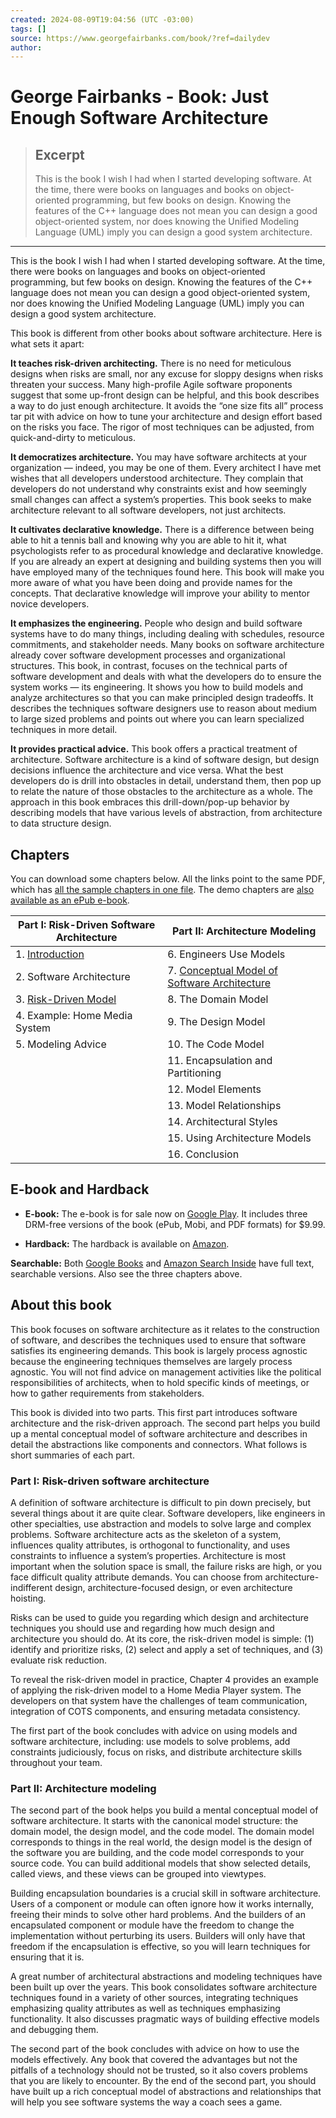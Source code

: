 ```yaml
---
created: 2024-08-09T19:04:56 (UTC -03:00)
tags: []
source: https://www.georgefairbanks.com/book/?ref=dailydev
author: 
---
```


# George Fairbanks - Book: Just Enough Software Architecture

> ## Excerpt
> This is the book I wish I had when I started developing software. At
the time, there were books on languages and books on object-oriented
programming, but few books on design. Knowing the features of the C++
language does not mean you can design a good object-oriented system,
nor does knowing the Unified Modeling Language (UML) imply you can
design a good system architecture.

---
This is the book I wish I had when I started developing software. At the time, there were books on languages and books on object-oriented programming, but few books on design. Knowing the features of the C++ language does not mean you can design a good object-oriented system, nor does knowing the Unified Modeling Language (UML) imply you can design a good system architecture.

This book is different from other books about software architecture. Here is what sets it apart:

**It teaches risk-driven architecting.** There is no need for meticulous designs when risks are small, nor any excuse for sloppy designs when risks threaten your success. Many high-profile Agile software proponents suggest that some up-front design can be helpful, and this book describes a way to do just enough architecture. It avoids the “one size fits all” process tar pit with advice on how to tune your architecture and design effort based on the risks you face. The rigor of most techniques can be adjusted, from quick-and-dirty to meticulous.

**It democratizes architecture.** You may have software architects at your organization — indeed, you may be one of them. Every architect I have met wishes that all developers understood architecture. They complain that developers do not understand why constraints exist and how seemingly small changes can affect a system’s properties. This book seeks to make architecture relevant to all software developers, not just architects.

**It cultivates declarative knowledge.** There is a difference between being able to hit a tennis ball and knowing why you are able to hit it, what psychologists refer to as procedural knowledge and declarative knowledge. If you are already an expert at designing and building systems then you will have employed many of the techniques found here. This book will make you more aware of what you have been doing and provide names for the concepts. That declarative knowledge will improve your ability to mentor novice developers.

**It emphasizes the engineering.** People who design and build software systems have to do many things, including dealing with schedules, resource commitments, and stakeholder needs. Many books on software architecture already cover software development processes and organizational structures. This book, in contrast, focuses on the technical parts of software development and deals with what the developers do to ensure the system works — its engineering. It shows you how to build models and analyze architectures so that you can make principled design tradeoffs. It describes the techniques software designers use to reason about medium to large sized problems and points out where you can learn specialized techniques in more detail.

**It provides practical advice.** This book offers a practical treatment of architecture. Software architecture is a kind of software design, but design decisions influence the architecture and vice versa. What the best developers do is drill into obstacles in detail, understand them, then pop up to relate the nature of those obstacles to the architecture as a whole. The approach in this book embraces this drill-down/pop-up behavior by describing models that have various levels of abstraction, from architecture to data structure design.

## Chapters

You can download some chapters below. All the links point to the same PDF, which has [all the sample chapters in one file](https://www.georgefairbanks.com/assets/jesa/Just_Enough_Software_Architecture__Fairbanks_2010-demo.pdf). The demo chapters are [also available as an ePub e-book](https://www.georgefairbanks.com/assets/jesa/Just_Enough_Software_Architecture__Fairbanks_2010-demo.epub).

| Part I: Risk-Driven Software Architecture | Part II: Architecture Modeling |
| --- | --- |
| 1\. [Introduction](https://www.georgefairbanks.com/assets/jesa/Just_Enough_Software_Architecture__Fairbanks_2010-demo.pdf) | 6\. Engineers Use Models |
| 2\. Software Architecture | 7\. [Conceptual Model of Software Architecture](https://www.georgefairbanks.com/assets/jesa/Just_Enough_Software_Architecture__Fairbanks_2010-demo.pdf) |
| 3\. [Risk-Driven Model](https://www.georgefairbanks.com/assets/jesa/Just_Enough_Software_Architecture__Fairbanks_2010-demo.pdf) | 8\. The Domain Model |
| 4\. Example: Home Media System | 9\. The Design Model |
| 5\. Modeling Advice | 10\. The Code Model |
|  | 11\. Encapsulation and Partitioning |
|  | 12\. Model Elements |
|  | 13\. Model Relationships |
|  | 14\. Architectural Styles |
|  | 15\. Using Architecture Models |
|  | 16\. Conclusion |

## E-book and Hardback

-   **E-book:** The e-book is for sale now on [Google Play](https://www.georgefairbanks.com/e-book). It includes three DRM-free versions of the book (ePub, Mobi, and PDF formats) for $9.99.
    
-   **Hardback:** The hardback is available on [Amazon](http://www.amazon.com/dp/0984618104).
    

**Searchable:** Both [Google Books](http://books.google.com/books?id=ITsWdAAzVYMC) and [Amazon Search Inside](http://www.amazon.com/dp/0984618104) have full text, searchable versions. Also see the three chapters above.

## About this book

This book focuses on software architecture as it relates to the construction of software, and describes the techniques used to ensure that software satisfies its engineering demands. This book is largely process agnostic because the engineering techniques themselves are largely process agnostic. You will not find advice on management activities like the political responsibilities of architects, when to hold specific kinds of meetings, or how to gather requirements from stakeholders.

This book is divided into two parts. This first part introduces software architecture and the risk-driven approach. The second part helps you build up a mental conceptual model of software architecture and describes in detail the abstractions like components and connectors. What follows is short summaries of each part.

### Part I: Risk-driven software architecture

A definition of software architecture is difficult to pin down precisely, but several things about it are quite clear. Software developers, like engineers in other specialties, use abstraction and models to solve large and complex problems. Software architecture acts as the skeleton of a system, influences quality attributes, is orthogonal to functionality, and uses constraints to influence a system’s properties. Architecture is most important when the solution space is small, the failure risks are high, or you face difficult quality attribute demands. You can choose from architecture-indifferent design, architecture-focused design, or even architecture hoisting.

Risks can be used to guide you regarding which design and architecture techniques you should use and regarding how much design and architecture you should do. At its core, the risk-driven model is simple: (1) identify and prioritize risks, (2) select and apply a set of techniques, and (3) evaluate risk reduction.

To reveal the risk-driven model in practice, Chapter 4 provides an example of applying the risk-driven model to a Home Media Player system. The developers on that system have the challenges of team communication, integration of COTS components, and ensuring metadata consistency.

The first part of the book concludes with advice on using models and software architecture, including: use models to solve problems, add constraints judiciously, focus on risks, and distribute architecture skills throughout your team.

### Part II: Architecture modeling

The second part of the book helps you build a mental conceptual model of software architecture. It starts with the canonical model structure: the domain model, the design model, and the code model. The domain model corresponds to things in the real world, the design model is the design of the software you are building, and the code model corresponds to your source code. You can build additional models that show selected details, called views, and these views can be grouped into viewtypes.

Building encapsulation boundaries is a crucial skill in software architecture. Users of a component or module can often ignore how it works internally, freeing their minds to solve other hard problems. And the builders of an encapsulated component or module have the freedom to change the implementation without perturbing its users. Builders will only have that freedom if the encapsulation is effective, so you will learn techniques for ensuring that it is.

A great number of architectural abstractions and modeling techniques have been built up over the years. This book consolidates software architecture techniques found in a variety of other sources, integrating techniques emphasizing quality attributes as well as techniques emphasizing functionality. It also discusses pragmatic ways of building effective models and debugging them.

The second part of the book concludes with advice on how to use the models effectively. Any book that covered the advantages but not the pitfalls of a technology should not be trusted, so it also covers problems that you are likely to encounter. By the end of the second part, you should have built up a rich conceptual model of abstractions and relationships that will help you see software systems the way a coach sees a game.
